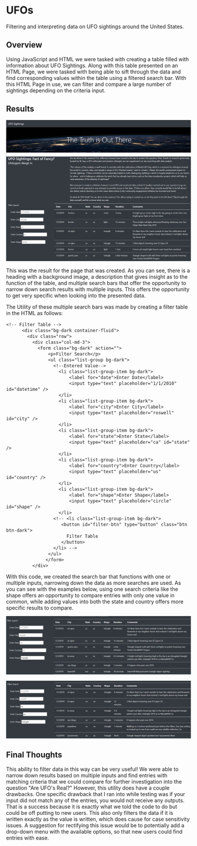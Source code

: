 # UFOs
Filtering and interpreting data on UFO sightings around the United States.
## Overview
Using JavaScript and HTML we were tasked with creating a table filled with information about UFO Sightings. Along with this table presented on an HTML Page, we were tasked with being able to sift through the data and find corresponding values within the table using a filtered search bar. With this HTML Page in use, we can filter and compare a large number of sightings depending on the criteria input.
## Results
![Page_Screenshot.png](https://github.com/RyanJL18/UFOs/blob/main/Resources/Page%20Screenshot.png)

This was the result for the page that was created. As you can see, there is a heading with a background image, a description that gives insight as to the function of the table, and multiple search bars that offer the opportunity to narrow down search results with multiple inputs. This offers the opportunity to get very specific when looking into the presented data.

The Utility of these multiple search bars was made by creating a filter table in the HTML as follows:
```
<!-- Filter Table -->
      <div class="bg-dark container-fluid">
        <div class="row">
          <div class="col-md-3">
            <form class="bg-dark" action="">
                <p>Filter Search</p>
                <ul class="list-group bg-dark">
                  <!--Entered Value-->
                    <li class="list-group-item bg-dark">
                        <label for="date">Enter Date</label>
                        <input type="text" placeholder="1/1/2010" id="datetime" />
                    </li>
                    <li class="list-group-item bg-dark">
                        <label for="city">Enter City</label>
                        <input type="text" placeholder="roswell" id="city" />
                    </li>
                    <li class="list-group-item bg-dark">
                        <label for="state">Enter State</label>
                        <input type="text" placeholder="ca" id="state" />
                    </li>
                    <li class="list-group-item bg-dark">
                        <label for="country">Enter Country</label>
                        <input type="text" placeholder="us" id="country" />
                    </li>
                    <li class="list-group-item bg-dark">
                        <label for="shape">Enter Shape</label>
                        <input type="text" placeholder="circle" id="shape" />
                    </li>
                  <!-- <li class="list-group-item bg-dark">
                     <button id="filter-btn" type="button" class="btn btn-dark">
                       Filter Table
                     </button>
                  </li> -->
                </ul>
               </form>
          </div>
```

With this code, we created the search bar that functions with one or multiple inputs, narrowing down the data as more searches are used. As you can see with the examples below, using one search criteria like the shape offers an opportunity to compare entries with only one value in common, while adding values into both the state and country offers more specific results to compare.

![Search_Example.png](https://github.com/RyanJL18/UFOs/blob/main/Resources/Search%20Example.png)

![Search_Example2.png](https://github.com/RyanJL18/UFOs/blob/main/Resources/Search%20Example2.png)

## Final Thoughts
This ability to filter data in this way can be very useful! We were able to narrow down results based on multiple inputs and find entries with matching criteria that we could compare for further investigation into the question "Are UFO's Real?" However, this utility does have a couple drawbacks. One specific drawback that I ran into while testing was if your input did not match any of the entries, you would not receive any outputs. That is a success because it is exactly what we told the code to do but could be off putting to new users. This also only filters the data if it is written exactly as the value is written, which does cause for case sensitivity issues. A suggestion for rectifying this issue would be to potentially add a drop-down menu with the available options, so that new users could find entries with ease.

